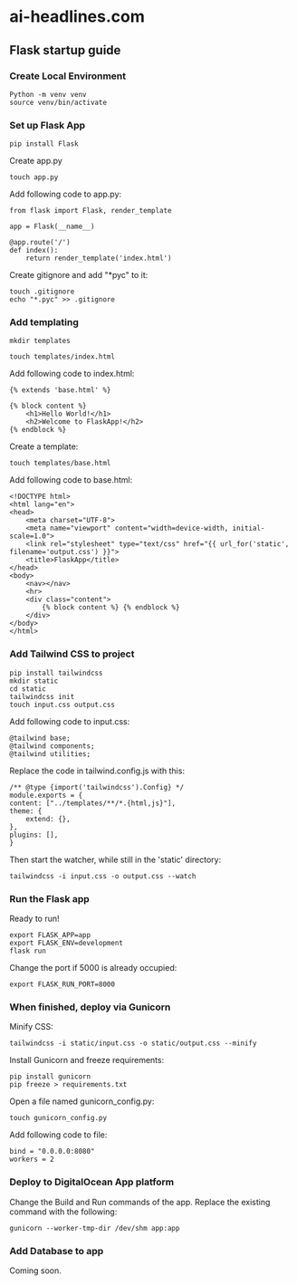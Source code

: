 # ai-headlines.com

## Flask startup guide

### Create Local Environment

    Python -m venv venv
    source venv/bin/activate

### Set up Flask App

    pip install Flask

Create app.py

    touch app.py

Add following code to app.py:

    from flask import Flask, render_template

    app = Flask(__name__)

    @app.route('/')
    def index():
        return render_template('index.html')

Create gitignore and add "*pyc" to it:

    touch .gitignore
    echo "*.pyc" >> .gitignore

### Add templating

    mkdir templates

    touch templates/index.html

Add following code to index.html:

    {% extends 'base.html' %}

    {% block content %}
        <h1>Hello World!</h1>
        <h2>Welcome to FlaskApp!</h2>
    {% endblock %}

Create a template:

    touch templates/base.html

Add following code to base.html:

    <!DOCTYPE html>
    <html lang="en">
    <head>
        <meta charset="UTF-8">
        <meta name="viewport" content="width=device-width, initial-scale=1.0">
        <link rel="stylesheet" type="text/css" href="{{ url_for('static', filename='output.css') }}">
        <title>FlaskApp</title>
    </head>
    <body>
        <nav></nav>
        <hr>
        <div class="content">
            {% block content %} {% endblock %} 
        </div>
    </body>
    </html>

### Add Tailwind CSS to project

    pip install tailwindcss
    mkdir static
    cd static
    tailwindcss init
    touch input.css output.css

Add following code to input.css:

    @tailwind base;
    @tailwind components;
    @tailwind utilities;

Replace the code in tailwind.config.js with this:

    /** @type {import('tailwindcss').Config} */
    module.exports = {
    content: ["../templates/**/*.{html,js}"],
    theme: {
        extend: {},
    },
    plugins: [],
    }

Then start the watcher, while still in the 'static' directory:

    tailwindcss -i input.css -o output.css --watch


### Run the Flask app
Ready to run!

    export FLASK_APP=app
    export FLASK_ENV=development
    flask run

Change the port if 5000 is already occupied: 

    export FLASK_RUN_PORT=8000

### When finished, deploy via Gunicorn

Minify CSS:

    tailwindcss -i static/input.css -o static/output.css --minify

Install Gunicorn and freeze requirements:

    pip install gunicorn
    pip freeze > requirements.txt

Open a file named gunicorn_config.py:

    touch gunicorn_config.py

Add following code to file:

    bind = "0.0.0.0:8080"
    workers = 2

### Deploy to DigitalOcean App platform

Change the Build and Run commands of the app. Replace the existing command with the following:

    gunicorn --worker-tmp-dir /dev/shm app:app

### Add Database to app

Coming soon. 